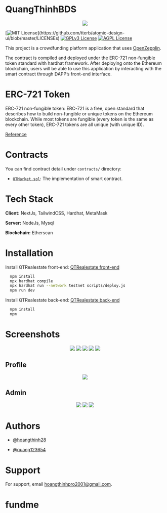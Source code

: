# QuangThinhBDS

<p align=center>
<img src="image/jason-dent-w3eFhqXjkZE-unsplash.jpg">
</p>

[![MIT License](https://img.shields.io/apm/l/atomic-design-ui.svg?)](https://github.com/tterb/atomic-design-ui/blob/master/LICENSEs)
[![GPLv3 License](https://img.shields.io/badge/License-GPL%20v3-yellow.svg)](https://opensource.org/licenses/)
[![AGPL License](https://img.shields.io/badge/license-AGPL-blue.svg)](http://www.gnu.org/licenses/agpl-3.0)

This project is a crowdfunding platform application that uses [OpenZepplin](https://github.com/OpenZeppelin/openzeppelin-solidity).

The contract is compiled and deployed under the ERC-721 non-fungible token standard with hardhat framework. After deploying onto the Ethereum blockchain, users will be able to use this application by interacting with the smart contract through DAPP’s front-end interface.

# ERC-721 Token

ERC-721 non-fungible token:
ERC-721 is a free, open standard that describes how to build non-fungible or unique tokens on the Ethereum blockchain. While most tokens are fungible (every token is the same as every other token), ERC-721 tokens are all unique (with unique ID).

[Reference](https://github.com/ethereum/EIPs/blob/master/EIPS/eip-721.md)

# Contracts

You can find contract detail under `contracts/` directory:

- [`QTMarket.sol`](./client/contracts/QTMarket.sol):
  The implementation of smart contract.

# Tech Stack

**Client:** NextJs, TailwindCSS, Hardhat, MetaMask

**Server:** NodeJs, Mysql

**Blockchain:** Etherscan

# Installation

Install QTRealestate front-end: [QTRealestate front-end](https://github.com/hoangthinh28/QuangThinhBDS/tree/website/client)

```bash
  npm install
  npx hardhat compile
  npx hardhat run --network testnet scripts/deploy.js
  npm run dev
```

Install QTRealestate back-end: [QTRealestate back-end](https://github.com/hoangthinh28/QuangThinhBDS/tree/website/server)

```bash
  npm install
  npm
```

# Screenshots

<p align=center>
<img src="image/s1.png">
<img src="image/s2.png">
<img src="image/s3.png">
<img src="image/s4.png">
<img src="image/s5.png">
</p>

## Profile

<p align=center>
<img src="image/profile.png">
</p>

## Admin

<p align=center>
<img src="screenshot/campaign.png">
<img src="image/admin1.png">
<img src="image/admin2.png">
</p>

# Authors

- [@hoangthinh28](https://github.com/hoangthinh28)

- [@quang123654](https://github.com/quang123654)

# Support

For support, email hoangthinhpro2001@gmail.com.

# fundme
